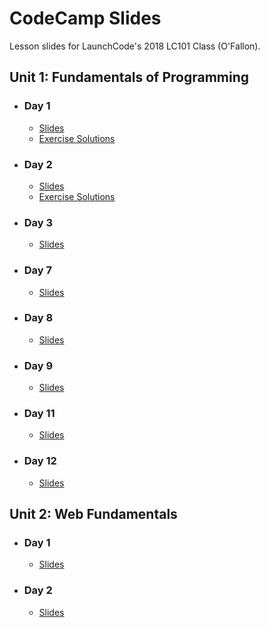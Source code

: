 # CodeCamp Slides

Lesson slides for LaunchCode's 2018 LC101 Class (O'Fallon).

## Unit 1: Fundamentals of Programming

- ### Day 1
    - [Slides](https://aleesham.github.io/2018fall-lc101/unit1/class1/index.html)
    - [Exercise Solutions](https://github.com/aleesham/2018fall-lc101/blob/master/unit1/class1/solutions.py)

- ### Day 2
    - [Slides](https://aleesham.github.io/2018fall-lc101/unit1/class2/index.html)
    - [Exercise Solutions](https://aleesham.github.io/2018fall-lc101/unit1/class2/solutions.py)

- ### Day 3
    - [Slides](https://aleesham.github.io/2018fall-lc101/unit1/class3/index.html)
<!--    - [Exercise Solutions](https://aleesham.github.io/2018fall-lc101/unit1/class3/solutions.py) -->

- ### Day 7
    - [Slides](https://aleesham.github.io/2018fall-lc101/unit1/class7/index.html)

- ### Day 8
    - [Slides](https://aleesham.github.io/2018fall-lc101/unit1/class8/index.html)

- ### Day 9
    - [Slides](https://aleesham.github.io/2018fall-lc101/unit1/class9/index.html)

- ### Day 11
    - [Slides](https://aleesham.github.io/2018fall-lc101/unit1/class11/index.html)

- ### Day 12
    - [Slides](https://aleesham.github.io/2018fall-lc101/unit1/class12/index.html)

## Unit 2: Web Fundamentals

- ### Day 1
    - [Slides](https://aleesham.github.io/2018fall-lc101/unit2/class1/index.html)

- ### Day 2
    - [Slides](https://aleesham.github.io/2018fall-lc101/unit2/class2/index.html)


